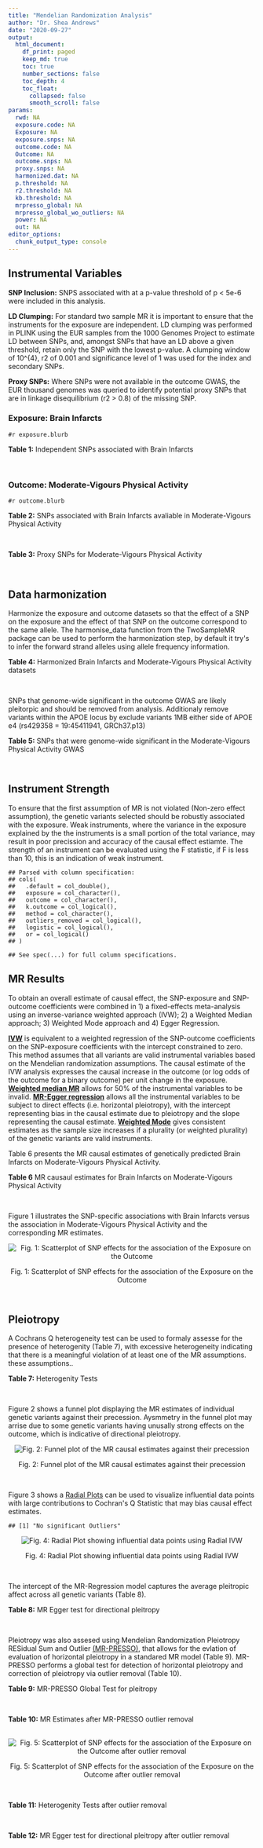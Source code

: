 ```yaml
---
title: "Mendelian Randomization Analysis"
author: "Dr. Shea Andrews"
date: "2020-09-27"
output:
  html_document:
    df_print: paged
    keep_md: true
    toc: true
    number_sections: false
    toc_depth: 4
    toc_float:
      collapsed: false
      smooth_scroll: false
params:
  rwd: NA
  exposure.code: NA
  Exposure: NA
  exposure.snps: NA
  outcome.code: NA
  Outcome: NA
  outcome.snps: NA
  proxy.snps: NA
  harmonized.dat: NA
  p.threshold: NA
  r2.threshold: NA
  kb.threshold: NA
  mrpresso_global: NA
  mrpresso_global_wo_outliers: NA
  power: NA
  out: NA
editor_options:
  chunk_output_type: console
---
```







## Instrumental Variables
**SNP Inclusion:** SNPS associated with at a p-value threshold of p < 5e-6 were included in this analysis.
<br>

**LD Clumping:** For standard two sample MR it is important to ensure that the instruments for the exposure are independent. LD clumping was performed in PLINK using the EUR samples from the 1000 Genomes Project to estimate LD between SNPs, and, amongst SNPs that have an LD above a given threshold, retain only the SNP with the lowest p-value. A clumping window of 10^{4}, r2 of 0.001 and significance level of 1 was used for the index and secondary SNPs.
<br>

**Proxy SNPs:** Where SNPs were not available in the outcome GWAS, the EUR thousand genomes was queried to identify potential proxy SNPs that are in linkage disequilibrium (r2 > 0.8) of the missing SNP.
<br>

### Exposure: Brain Infarcts
`#r exposure.blurb`
<br>

**Table 1:** Independent SNPs associated with Brain Infarcts
<div data-pagedtable="false">
  <script data-pagedtable-source type="application/json">
{"columns":[{"label":["SNP"],"name":[1],"type":["chr"],"align":["left"]},{"label":["CHROM"],"name":[2],"type":["dbl"],"align":["right"]},{"label":["POS"],"name":[3],"type":["dbl"],"align":["right"]},{"label":["REF"],"name":[4],"type":["chr"],"align":["left"]},{"label":["ALT"],"name":[5],"type":["chr"],"align":["left"]},{"label":["AF"],"name":[6],"type":["dbl"],"align":["right"]},{"label":["BETA"],"name":[7],"type":["dbl"],"align":["right"]},{"label":["SE"],"name":[8],"type":["dbl"],"align":["right"]},{"label":["Z"],"name":[9],"type":["dbl"],"align":["right"]},{"label":["P"],"name":[10],"type":["dbl"],"align":["right"]},{"label":["N"],"name":[11],"type":["dbl"],"align":["right"]},{"label":["TRAIT"],"name":[12],"type":["chr"],"align":["left"]}],"data":[{"1":"rs115769137","2":"2","3":"44154688","4":"C","5":"A","6":"0.0373","7":"0.4470","8":"0.0976","9":"4.579918","10":"4.609e-06","11":"10524","12":"brain_infarcts"},{"1":"rs7652621","2":"3","3":"25626444","4":"T","5":"C","6":"0.2001","7":"0.2548","8":"0.0552","9":"4.615940","10":"3.908e-06","11":"16230","12":"brain_infarcts"},{"1":"rs6810023","2":"3","3":"107551521","4":"G","5":"A","6":"0.1510","7":"-0.1994","8":"0.0436","9":"-4.573394","10":"4.717e-06","11":"17843","12":"brain_infarcts"},{"1":"rs75460203","2":"4","3":"32477947","4":"C","5":"T","6":"0.1577","7":"0.2568","8":"0.0560","9":"4.585714","10":"4.518e-06","11":"16652","12":"brain_infarcts"},{"1":"rs39938","2":"5","3":"127663579","4":"T","5":"C","6":"0.7856","7":"-0.1925","8":"0.0342","9":"-5.628650","10":"1.765e-08","11":"20067","12":"brain_infarcts"},{"1":"rs352757","2":"8","3":"15598037","4":"G","5":"A","6":"0.8456","7":"0.1955","8":"0.0424","9":"4.610849","10":"4.088e-06","11":"19571","12":"brain_infarcts"},{"1":"rs7979834","2":"12","3":"71738608","4":"G","5":"A","6":"0.2310","7":"0.2726","8":"0.0571","9":"4.774081","10":"1.816e-06","11":"19435","12":"brain_infarcts"},{"1":"rs12583648","2":"13","3":"21900055","4":"G","5":"C","6":"0.3310","7":"0.1895","8":"0.0325","9":"5.830769","10":"5.815e-09","11":"20770","12":"brain_infarcts"},{"1":"rs74587705","2":"15","3":"91764992","4":"C","5":"T","6":"0.0252","7":"0.6153","8":"0.1206","9":"5.101990","10":"3.357e-07","11":"8363","12":"brain_infarcts"},{"1":"rs12373108","2":"16","3":"71432507","4":"C","5":"T","6":"0.1700","7":"0.1916","8":"0.0381","9":"5.028871","10":"5.018e-07","11":"19025","12":"brain_infarcts"},{"1":"rs150111968","2":"17","3":"2164327","4":"G","5":"A","6":"0.0753","7":"-0.7063","8":"0.1508","9":"-4.683687","10":"2.813e-06","11":"7588","12":"brain_infarcts"},{"1":"rs2427238","2":"20","3":"60480767","4":"G","5":"T","6":"0.9040","7":"-0.4244","8":"0.0923","9":"-4.598050","10":"4.213e-06","11":"10769","12":"brain_infarcts"},{"1":"rs75685347","2":"21","3":"27206913","4":"C","5":"T","6":"0.2092","7":"1.1947","8":"0.2496","9":"4.786458","10":"1.705e-06","11":"422","12":"brain_infarcts"}],"options":{"columns":{"min":{},"max":[10]},"rows":{"min":[10],"max":[10]},"pages":{}}}
  </script>
</div>
<br>

### Outcome: Moderate-Vigours Physical Activity
`#r outcome.blurb`
<br>

**Table 2:** SNPs associated with Brain Infarcts avaliable in Moderate-Vigours Physical Activity
<div data-pagedtable="false">
  <script data-pagedtable-source type="application/json">
{"columns":[{"label":["SNP"],"name":[1],"type":["chr"],"align":["left"]},{"label":["CHROM"],"name":[2],"type":["dbl"],"align":["right"]},{"label":["POS"],"name":[3],"type":["dbl"],"align":["right"]},{"label":["REF"],"name":[4],"type":["chr"],"align":["left"]},{"label":["ALT"],"name":[5],"type":["chr"],"align":["left"]},{"label":["AF"],"name":[6],"type":["dbl"],"align":["right"]},{"label":["BETA"],"name":[7],"type":["dbl"],"align":["right"]},{"label":["SE"],"name":[8],"type":["dbl"],"align":["right"]},{"label":["Z"],"name":[9],"type":["dbl"],"align":["right"]},{"label":["P"],"name":[10],"type":["dbl"],"align":["right"]},{"label":["N"],"name":[11],"type":["dbl"],"align":["right"]},{"label":["TRAIT"],"name":[12],"type":["chr"],"align":["left"]}],"data":[{"1":"rs115769137","2":"2","3":"44154688","4":"C","5":"A","6":"0.033815","7":"0.004338710","8":"0.00617036","9":"0.7031530","10":"0.480","11":"377234","12":"MVPA"},{"1":"rs7652621","2":"3","3":"25626444","4":"T","5":"C","6":"0.107640","7":"0.005386460","8":"0.00369673","9":"1.4570900","10":"0.150","11":"377234","12":"MVPA"},{"1":"rs6810023","2":"3","3":"107551521","4":"G","5":"A","6":"0.152500","7":"-0.001120370","8":"0.00308694","9":"-0.3629390","10":"0.720","11":"377234","12":"MVPA"},{"1":"rs75460203","2":"4","3":"32477947","4":"C","5":"T","6":"0.040923","7":"0.004883930","8":"0.00558621","9":"0.8742830","10":"0.380","11":"377234","12":"MVPA"},{"1":"rs39938","2":"5","3":"127663579","4":"T","5":"C","6":"0.809620","7":"-0.003787330","8":"0.00280975","9":"-1.3479200","10":"0.180","11":"377234","12":"MVPA"},{"1":"rs352757","2":"8","3":"15598037","4":"G","5":"A","6":"0.875420","7":"0.008383550","8":"0.00335130","9":"2.5015800","10":"0.012","11":"377234","12":"MVPA"},{"1":"rs12583648","2":"13","3":"21900055","4":"G","5":"C","6":"0.360622","7":"0.000109351","8":"0.00230580","9":"0.0474243","10":"0.960","11":"377234","12":"MVPA"},{"1":"rs74587705","2":"15","3":"91764992","4":"C","5":"T","6":"0.021067","7":"0.001564680","8":"0.00771462","9":"0.2028200","10":"0.840","11":"377234","12":"MVPA"},{"1":"rs12373108","2":"16","3":"71432507","4":"C","5":"T","6":"0.174391","7":"-0.000519643","8":"0.00291009","9":"-0.1785660","10":"0.860","11":"377234","12":"MVPA"},{"1":"rs150111968","2":"17","3":"2164327","4":"G","5":"A","6":"0.023281","7":"0.005783140","8":"0.00730898","9":"0.7912380","10":"0.430","11":"377234","12":"MVPA"},{"1":"rs2427238","2":"20","3":"60480767","4":"G","5":"T","6":"0.954697","7":"-0.001066720","8":"0.00533197","9":"-0.2000610","10":"0.840","11":"377234","12":"MVPA"},{"1":"rs75685347","2":"21","3":"27206913","4":"C","5":"T","6":"0.002718","7":"-0.008053100","8":"0.02216350","9":"-0.3633500","10":"0.720","11":"377234","12":"MVPA"},{"1":"rs7979834","2":"NA","3":"NA","4":"NA","5":"NA","6":"NA","7":"NA","8":"NA","9":"NA","10":"NA","11":"NA","12":"NA"}],"options":{"columns":{"min":{},"max":[10]},"rows":{"min":[10],"max":[10]},"pages":{}}}
  </script>
</div>
<br>

**Table 3:** Proxy SNPs for Moderate-Vigours Physical Activity
<div data-pagedtable="false">
  <script data-pagedtable-source type="application/json">
{"columns":[{"label":["proxy.outcome"],"name":[1],"type":["lgl"],"align":["right"]},{"label":["target_snp"],"name":[2],"type":["chr"],"align":["left"]},{"label":["proxy_snp"],"name":[3],"type":["lgl"],"align":["right"]},{"label":["ld.r2"],"name":[4],"type":["lgl"],"align":["right"]},{"label":["Dprime"],"name":[5],"type":["lgl"],"align":["right"]},{"label":["ref.proxy"],"name":[6],"type":["lgl"],"align":["right"]},{"label":["alt.proxy"],"name":[7],"type":["lgl"],"align":["right"]},{"label":["CHROM"],"name":[8],"type":["lgl"],"align":["right"]},{"label":["POS"],"name":[9],"type":["lgl"],"align":["right"]},{"label":["ALT.proxy"],"name":[10],"type":["lgl"],"align":["right"]},{"label":["REF.proxy"],"name":[11],"type":["lgl"],"align":["right"]},{"label":["AF"],"name":[12],"type":["lgl"],"align":["right"]},{"label":["BETA"],"name":[13],"type":["lgl"],"align":["right"]},{"label":["SE"],"name":[14],"type":["lgl"],"align":["right"]},{"label":["P"],"name":[15],"type":["lgl"],"align":["right"]},{"label":["N"],"name":[16],"type":["lgl"],"align":["right"]},{"label":["ref"],"name":[17],"type":["lgl"],"align":["right"]},{"label":["alt"],"name":[18],"type":["lgl"],"align":["right"]},{"label":["ALT"],"name":[19],"type":["lgl"],"align":["right"]},{"label":["REF"],"name":[20],"type":["lgl"],"align":["right"]},{"label":["PHASE"],"name":[21],"type":["lgl"],"align":["right"]}],"data":[{"1":"NA","2":"rs7979834","3":"NA","4":"NA","5":"NA","6":"NA","7":"NA","8":"NA","9":"NA","10":"NA","11":"NA","12":"NA","13":"NA","14":"NA","15":"NA","16":"NA","17":"NA","18":"NA","19":"NA","20":"NA","21":"NA"}],"options":{"columns":{"min":{},"max":[10]},"rows":{"min":[10],"max":[10]},"pages":{}}}
  </script>
</div>
<br>

## Data harmonization
Harmonize the exposure and outcome datasets so that the effect of a SNP on the exposure and the effect of that SNP on the outcome correspond to the same allele. The harmonise_data function from the TwoSampleMR package can be used to perform the harmonization step, by default it try's to infer the forward strand alleles using allele frequency information.
<br>

**Table 4:** Harmonized Brain Infarcts and Moderate-Vigours Physical Activity datasets
<div data-pagedtable="false">
  <script data-pagedtable-source type="application/json">
{"columns":[{"label":["SNP"],"name":[1],"type":["chr"],"align":["left"]},{"label":["effect_allele.exposure"],"name":[2],"type":["chr"],"align":["left"]},{"label":["other_allele.exposure"],"name":[3],"type":["chr"],"align":["left"]},{"label":["effect_allele.outcome"],"name":[4],"type":["chr"],"align":["left"]},{"label":["other_allele.outcome"],"name":[5],"type":["chr"],"align":["left"]},{"label":["beta.exposure"],"name":[6],"type":["dbl"],"align":["right"]},{"label":["beta.outcome"],"name":[7],"type":["dbl"],"align":["right"]},{"label":["eaf.exposure"],"name":[8],"type":["dbl"],"align":["right"]},{"label":["eaf.outcome"],"name":[9],"type":["dbl"],"align":["right"]},{"label":["remove"],"name":[10],"type":["lgl"],"align":["right"]},{"label":["palindromic"],"name":[11],"type":["lgl"],"align":["right"]},{"label":["ambiguous"],"name":[12],"type":["lgl"],"align":["right"]},{"label":["id.outcome"],"name":[13],"type":["chr"],"align":["left"]},{"label":["chr.outcome"],"name":[14],"type":["dbl"],"align":["right"]},{"label":["pos.outcome"],"name":[15],"type":["dbl"],"align":["right"]},{"label":["se.outcome"],"name":[16],"type":["dbl"],"align":["right"]},{"label":["z.outcome"],"name":[17],"type":["dbl"],"align":["right"]},{"label":["pval.outcome"],"name":[18],"type":["dbl"],"align":["right"]},{"label":["samplesize.outcome"],"name":[19],"type":["dbl"],"align":["right"]},{"label":["outcome"],"name":[20],"type":["chr"],"align":["left"]},{"label":["mr_keep.outcome"],"name":[21],"type":["lgl"],"align":["right"]},{"label":["pval_origin.outcome"],"name":[22],"type":["chr"],"align":["left"]},{"label":["chr.exposure"],"name":[23],"type":["dbl"],"align":["right"]},{"label":["pos.exposure"],"name":[24],"type":["dbl"],"align":["right"]},{"label":["se.exposure"],"name":[25],"type":["dbl"],"align":["right"]},{"label":["z.exposure"],"name":[26],"type":["dbl"],"align":["right"]},{"label":["pval.exposure"],"name":[27],"type":["dbl"],"align":["right"]},{"label":["samplesize.exposure"],"name":[28],"type":["dbl"],"align":["right"]},{"label":["exposure"],"name":[29],"type":["chr"],"align":["left"]},{"label":["mr_keep.exposure"],"name":[30],"type":["lgl"],"align":["right"]},{"label":["pval_origin.exposure"],"name":[31],"type":["chr"],"align":["left"]},{"label":["id.exposure"],"name":[32],"type":["chr"],"align":["left"]},{"label":["action"],"name":[33],"type":["dbl"],"align":["right"]},{"label":["mr_keep"],"name":[34],"type":["lgl"],"align":["right"]},{"label":["pt"],"name":[35],"type":["dbl"],"align":["right"]},{"label":["pleitropy_keep"],"name":[36],"type":["lgl"],"align":["right"]},{"label":["mrpresso_RSSobs"],"name":[37],"type":["lgl"],"align":["right"]},{"label":["mrpresso_pval"],"name":[38],"type":["lgl"],"align":["right"]},{"label":["mrpresso_keep"],"name":[39],"type":["lgl"],"align":["right"]}],"data":[{"1":"rs115769137","2":"A","3":"C","4":"A","5":"C","6":"0.4470","7":"0.004338710","8":"0.0373","9":"0.033815","10":"FALSE","11":"FALSE","12":"FALSE","13":"oaWgt5","14":"2","15":"44154688","16":"0.00617036","17":"0.7031530","18":"0.480","19":"377234","20":"Klimentidis2018mvpa","21":"TRUE","22":"reported","23":"2","24":"44154688","25":"0.0976","26":"4.579918","27":"4.609e-06","28":"10524","29":"Chauhan2019bi","30":"TRUE","31":"reported","32":"1uqlCA","33":"2","34":"TRUE","35":"5e-06","36":"TRUE","37":"NA","38":"NA","39":"TRUE"},{"1":"rs12373108","2":"T","3":"C","4":"T","5":"C","6":"0.1916","7":"-0.000519643","8":"0.1700","9":"0.174391","10":"FALSE","11":"FALSE","12":"FALSE","13":"oaWgt5","14":"16","15":"71432507","16":"0.00291009","17":"-0.1785660","18":"0.860","19":"377234","20":"Klimentidis2018mvpa","21":"TRUE","22":"reported","23":"16","24":"71432507","25":"0.0381","26":"5.028871","27":"5.018e-07","28":"19025","29":"Chauhan2019bi","30":"TRUE","31":"reported","32":"1uqlCA","33":"2","34":"TRUE","35":"5e-06","36":"TRUE","37":"NA","38":"NA","39":"TRUE"},{"1":"rs12583648","2":"C","3":"G","4":"C","5":"G","6":"0.1895","7":"0.000109351","8":"0.3310","9":"0.360622","10":"FALSE","11":"TRUE","12":"FALSE","13":"oaWgt5","14":"13","15":"21900055","16":"0.00230580","17":"0.0474243","18":"0.960","19":"377234","20":"Klimentidis2018mvpa","21":"TRUE","22":"reported","23":"13","24":"21900055","25":"0.0325","26":"5.830769","27":"5.815e-09","28":"20770","29":"Chauhan2019bi","30":"TRUE","31":"reported","32":"1uqlCA","33":"2","34":"TRUE","35":"5e-06","36":"TRUE","37":"NA","38":"NA","39":"TRUE"},{"1":"rs150111968","2":"A","3":"G","4":"A","5":"G","6":"-0.7063","7":"0.005783140","8":"0.0753","9":"0.023281","10":"FALSE","11":"FALSE","12":"FALSE","13":"oaWgt5","14":"17","15":"2164327","16":"0.00730898","17":"0.7912380","18":"0.430","19":"377234","20":"Klimentidis2018mvpa","21":"TRUE","22":"reported","23":"17","24":"2164327","25":"0.1508","26":"-4.683687","27":"2.813e-06","28":"7588","29":"Chauhan2019bi","30":"TRUE","31":"reported","32":"1uqlCA","33":"2","34":"TRUE","35":"5e-06","36":"TRUE","37":"NA","38":"NA","39":"TRUE"},{"1":"rs2427238","2":"T","3":"G","4":"T","5":"G","6":"-0.4244","7":"-0.001066720","8":"0.9040","9":"0.954697","10":"FALSE","11":"FALSE","12":"FALSE","13":"oaWgt5","14":"20","15":"60480767","16":"0.00533197","17":"-0.2000610","18":"0.840","19":"377234","20":"Klimentidis2018mvpa","21":"TRUE","22":"reported","23":"20","24":"60480767","25":"0.0923","26":"-4.598050","27":"4.213e-06","28":"10769","29":"Chauhan2019bi","30":"TRUE","31":"reported","32":"1uqlCA","33":"2","34":"TRUE","35":"5e-06","36":"TRUE","37":"NA","38":"NA","39":"TRUE"},{"1":"rs352757","2":"A","3":"G","4":"A","5":"G","6":"0.1955","7":"0.008383550","8":"0.8456","9":"0.875420","10":"FALSE","11":"FALSE","12":"FALSE","13":"oaWgt5","14":"8","15":"15598037","16":"0.00335130","17":"2.5015800","18":"0.012","19":"377234","20":"Klimentidis2018mvpa","21":"TRUE","22":"reported","23":"8","24":"15598037","25":"0.0424","26":"4.610849","27":"4.088e-06","28":"19571","29":"Chauhan2019bi","30":"TRUE","31":"reported","32":"1uqlCA","33":"2","34":"TRUE","35":"5e-06","36":"TRUE","37":"NA","38":"NA","39":"TRUE"},{"1":"rs39938","2":"C","3":"T","4":"C","5":"T","6":"-0.1925","7":"-0.003787330","8":"0.7856","9":"0.809620","10":"FALSE","11":"FALSE","12":"FALSE","13":"oaWgt5","14":"5","15":"127663579","16":"0.00280975","17":"-1.3479200","18":"0.180","19":"377234","20":"Klimentidis2018mvpa","21":"TRUE","22":"reported","23":"5","24":"127663579","25":"0.0342","26":"-5.628650","27":"1.765e-08","28":"20067","29":"Chauhan2019bi","30":"TRUE","31":"reported","32":"1uqlCA","33":"2","34":"TRUE","35":"5e-06","36":"TRUE","37":"NA","38":"NA","39":"TRUE"},{"1":"rs6810023","2":"A","3":"G","4":"A","5":"G","6":"-0.1994","7":"-0.001120370","8":"0.1510","9":"0.152500","10":"FALSE","11":"FALSE","12":"FALSE","13":"oaWgt5","14":"3","15":"107551521","16":"0.00308694","17":"-0.3629390","18":"0.720","19":"377234","20":"Klimentidis2018mvpa","21":"TRUE","22":"reported","23":"3","24":"107551521","25":"0.0436","26":"-4.573394","27":"4.717e-06","28":"17843","29":"Chauhan2019bi","30":"TRUE","31":"reported","32":"1uqlCA","33":"2","34":"TRUE","35":"5e-06","36":"TRUE","37":"NA","38":"NA","39":"TRUE"},{"1":"rs74587705","2":"T","3":"C","4":"T","5":"C","6":"0.6153","7":"0.001564680","8":"0.0252","9":"0.021067","10":"FALSE","11":"FALSE","12":"FALSE","13":"oaWgt5","14":"15","15":"91764992","16":"0.00771462","17":"0.2028200","18":"0.840","19":"377234","20":"Klimentidis2018mvpa","21":"TRUE","22":"reported","23":"15","24":"91764992","25":"0.1206","26":"5.101990","27":"3.357e-07","28":"8363","29":"Chauhan2019bi","30":"TRUE","31":"reported","32":"1uqlCA","33":"2","34":"TRUE","35":"5e-06","36":"TRUE","37":"NA","38":"NA","39":"TRUE"},{"1":"rs75460203","2":"T","3":"C","4":"T","5":"C","6":"0.2568","7":"0.004883930","8":"0.1577","9":"0.040923","10":"FALSE","11":"FALSE","12":"FALSE","13":"oaWgt5","14":"4","15":"32477947","16":"0.00558621","17":"0.8742830","18":"0.380","19":"377234","20":"Klimentidis2018mvpa","21":"TRUE","22":"reported","23":"4","24":"32477947","25":"0.0560","26":"4.585714","27":"4.518e-06","28":"16652","29":"Chauhan2019bi","30":"TRUE","31":"reported","32":"1uqlCA","33":"2","34":"TRUE","35":"5e-06","36":"TRUE","37":"NA","38":"NA","39":"TRUE"},{"1":"rs75685347","2":"T","3":"C","4":"T","5":"C","6":"1.1947","7":"-0.008053100","8":"0.2092","9":"0.002718","10":"FALSE","11":"FALSE","12":"FALSE","13":"oaWgt5","14":"21","15":"27206913","16":"0.02216350","17":"-0.3633500","18":"0.720","19":"377234","20":"Klimentidis2018mvpa","21":"TRUE","22":"reported","23":"21","24":"27206913","25":"0.2496","26":"4.786458","27":"1.705e-06","28":"422","29":"Chauhan2019bi","30":"TRUE","31":"reported","32":"1uqlCA","33":"2","34":"TRUE","35":"5e-06","36":"TRUE","37":"NA","38":"NA","39":"TRUE"},{"1":"rs7652621","2":"C","3":"T","4":"C","5":"T","6":"0.2548","7":"0.005386460","8":"0.2001","9":"0.107640","10":"FALSE","11":"FALSE","12":"FALSE","13":"oaWgt5","14":"3","15":"25626444","16":"0.00369673","17":"1.4570900","18":"0.150","19":"377234","20":"Klimentidis2018mvpa","21":"TRUE","22":"reported","23":"3","24":"25626444","25":"0.0552","26":"4.615940","27":"3.908e-06","28":"16230","29":"Chauhan2019bi","30":"TRUE","31":"reported","32":"1uqlCA","33":"2","34":"TRUE","35":"5e-06","36":"TRUE","37":"NA","38":"NA","39":"TRUE"}],"options":{"columns":{"min":{},"max":[10]},"rows":{"min":[10],"max":[10]},"pages":{}}}
  </script>
</div>
<br>

SNPs that genome-wide significant in the outcome GWAS are likely pleitorpic and should be removed from analysis. Additionaly remove variants within the APOE locus by exclude variants 1MB either side of APOE e4 (rs429358 = 19:45411941, GRCh37.p13)
<br>


**Table 5:** SNPs that were genome-wide significant in the Moderate-Vigours Physical Activity GWAS
<div data-pagedtable="false">
  <script data-pagedtable-source type="application/json">
{"columns":[{"label":["SNP"],"name":[1],"type":["chr"],"align":["left"]},{"label":["chr.outcome"],"name":[2],"type":["dbl"],"align":["right"]},{"label":["pos.outcome"],"name":[3],"type":["dbl"],"align":["right"]},{"label":["pval.exposure"],"name":[4],"type":["dbl"],"align":["right"]},{"label":["pval.outcome"],"name":[5],"type":["dbl"],"align":["right"]}],"data":[],"options":{"columns":{"min":{},"max":[10]},"rows":{"min":[10],"max":[10]},"pages":{}}}
  </script>
</div>
<br>


## Instrument Strength
To ensure that the first assumption of MR is not violated (Non-zero effect assumption), the genetic variants selected should be robustly associated with the exposure. Weak instruments, where the variance in the exposure explained by the the instruments is a small portion of the total variance, may result in poor precission and accuracy of the causal effect estiamte. The strength of an instrument can be evaluated using the F statistic, if F is less than 10, this is an indication of weak instrument.


```
## Parsed with column specification:
## cols(
##   .default = col_double(),
##   exposure = col_character(),
##   outcome = col_character(),
##   k.outcome = col_logical(),
##   method = col_character(),
##   outliers_removed = col_logical(),
##   logistic = col_logical(),
##   or = col_logical()
## )
```

```
## See spec(...) for full column specifications.
```

<div data-pagedtable="false">
  <script data-pagedtable-source type="application/json">
{"columns":[{"label":["outliers_removed"],"name":[1],"type":["lgl"],"align":["right"]},{"label":["pve.exposure"],"name":[2],"type":["dbl"],"align":["right"]},{"label":["F"],"name":[3],"type":["dbl"],"align":["right"]},{"label":["Alpha"],"name":[4],"type":["dbl"],"align":["right"]},{"label":["NCP"],"name":[5],"type":["dbl"],"align":["right"]},{"label":["Power"],"name":[6],"type":["dbl"],"align":["right"]}],"data":[{"1":"FALSE","2":"0.01323291","3":"24.21577","4":"0.05","5":"5.465789","6":"0.6472705"}],"options":{"columns":{"min":{},"max":[10]},"rows":{"min":[10],"max":[10]},"pages":{}}}
  </script>
</div>

##  MR Results
To obtain an overall estimate of causal effect, the SNP-exposure and SNP-outcome coefficients were combined in 1) a fixed-effects meta-analysis using an inverse-variance weighted approach (IVW); 2) a Weighted Median approach; 3) Weighted Mode approach and 4) Egger Regression.


[**IVW**](https://doi.org/10.1002/gepi.21758) is equivalent to a weighted regression of the SNP-outcome coefficients on the SNP-exposure coefficients with the intercept constrained to zero. This method assumes that all variants are valid instrumental variables based on the Mendelian randomization assumptions. The causal estimate of the IVW analysis expresses the causal increase in the outcome (or log odds of the outcome for a binary outcome) per unit change in the exposure. [**Weighted median MR**](https://doi.org/10.1002/gepi.21965) allows for 50% of the instrumental variables to be invalid. [**MR-Egger regression**](https://doi.org/10.1093/ije/dyw220) allows all the instrumental variables to be subject to direct effects (i.e. horizontal pleiotropy), with the intercept representing bias in the causal estimate due to pleiotropy and the slope representing the causal estimate. [**Weighted Mode**](https://doi.org/10.1093/ije/dyx102) gives consistent estimates as the sample size increases if a plurality (or weighted plurality) of the genetic variants are valid instruments.
<br>



Table 6 presents the MR causal estimates of genetically predicted Brain Infarcts on Moderate-Vigours Physical Activity.
<br>

**Table 6** MR causaul estimates for Brain Infarcts on Moderate-Vigours Physical Activity
<div data-pagedtable="false">
  <script data-pagedtable-source type="application/json">
{"columns":[{"label":["id.exposure"],"name":[1],"type":["chr"],"align":["left"]},{"label":["id.outcome"],"name":[2],"type":["chr"],"align":["left"]},{"label":["outcome"],"name":[3],"type":["fctr"],"align":["left"]},{"label":["exposure"],"name":[4],"type":["fctr"],"align":["left"]},{"label":["method"],"name":[5],"type":["fctr"],"align":["left"]},{"label":["nsnp"],"name":[6],"type":["int"],"align":["right"]},{"label":["b"],"name":[7],"type":["dbl"],"align":["right"]},{"label":["se"],"name":[8],"type":["dbl"],"align":["right"]},{"label":["pval"],"name":[9],"type":["dbl"],"align":["right"]}],"data":[{"1":"1uqlCA","2":"oaWgt5","3":"Klimentidis2018mvpa","4":"Chauhan2019bi","5":"Inverse variance weighted (fixed effects)","6":"12","7":"0.0063147091","8":"0.004068570","9":"0.1206453"},{"1":"1uqlCA","2":"oaWgt5","3":"Klimentidis2018mvpa","4":"Chauhan2019bi","5":"Weighted median","6":"12","7":"0.0025274346","8":"0.005595958","9":"0.6515186"},{"1":"1uqlCA","2":"oaWgt5","3":"Klimentidis2018mvpa","4":"Chauhan2019bi","5":"Weighted mode","6":"12","7":"0.0007054347","8":"0.008446970","9":"0.9349438"},{"1":"1uqlCA","2":"oaWgt5","3":"Klimentidis2018mvpa","4":"Chauhan2019bi","5":"MR Egger","6":"12","7":"-0.0065337833","8":"0.009117752","9":"0.4900182"}],"options":{"columns":{"min":{},"max":[10]},"rows":{"min":[10],"max":[10]},"pages":{}}}
  </script>
</div>
<br>

Figure 1 illustrates the SNP-specific associations with Brain Infarcts versus the association in Moderate-Vigours Physical Activity and the corresponding MR estimates.
<br>

<div class="figure" style="text-align: center">
<img src="/sc/arion/projects/LOAD/shea/Projects/MR_ADPhenome/results/MR_ADbidir/Chauhan2019bi/Klimentidis2018mvpa/Chauhan2019bi_5e-6_Klimentidis2018mvpa_MR_Analaysis_files/figure-html/scatter_plot-1.png" alt="Fig. 1: Scatterplot of SNP effects for the association of the Exposure on the Outcome"  />
<p class="caption">Fig. 1: Scatterplot of SNP effects for the association of the Exposure on the Outcome</p>
</div>
<br>


## Pleiotropy
A Cochrans Q heterogeneity test can be used to formaly assesse for the presence of heterogenity (Table 7), with excessive heterogeneity indicating that there is a meaningful violation of at least one of the MR assumptions.
these assumptions..
<br>

**Table 7:** Heterogenity Tests
<div data-pagedtable="false">
  <script data-pagedtable-source type="application/json">
{"columns":[{"label":["id.exposure"],"name":[1],"type":["chr"],"align":["left"]},{"label":["id.outcome"],"name":[2],"type":["chr"],"align":["left"]},{"label":["outcome"],"name":[3],"type":["fctr"],"align":["left"]},{"label":["exposure"],"name":[4],"type":["fctr"],"align":["left"]},{"label":["method"],"name":[5],"type":["fctr"],"align":["left"]},{"label":["Q"],"name":[6],"type":["dbl"],"align":["right"]},{"label":["Q_df"],"name":[7],"type":["dbl"],"align":["right"]},{"label":["Q_pval"],"name":[8],"type":["dbl"],"align":["right"]}],"data":[{"1":"1uqlCA","2":"oaWgt5","3":"Klimentidis2018mvpa","4":"Chauhan2019bi","5":"MR Egger","6":"7.573411","7":"10","8":"0.6704265"},{"1":"1uqlCA","2":"oaWgt5","3":"Klimentidis2018mvpa","4":"Chauhan2019bi","5":"Inverse variance weighted","6":"10.052886","7":"11","8":"0.5256364"}],"options":{"columns":{"min":{},"max":[10]},"rows":{"min":[10],"max":[10]},"pages":{}}}
  </script>
</div>
<br>

Figure 2 shows a funnel plot displaying the MR estimates of individual genetic variants against their precession. Aysmmetry in the funnel plot may arrise due to some genetic variants having unusally strong effects on the outcome, which is indicative of directional pleiotropy.
<br>

<div class="figure" style="text-align: center">
<img src="/sc/arion/projects/LOAD/shea/Projects/MR_ADPhenome/results/MR_ADbidir/Chauhan2019bi/Klimentidis2018mvpa/Chauhan2019bi_5e-6_Klimentidis2018mvpa_MR_Analaysis_files/figure-html/funnel_plot-1.png" alt="Fig. 2: Funnel plot of the MR causal estimates against their precession"  />
<p class="caption">Fig. 2: Funnel plot of the MR causal estimates against their precession</p>
</div>
<br>

Figure 3 shows a [Radial Plots](https://github.com/WSpiller/RadialMR) can be used to visualize influential data points with large contributions to Cochran's Q Statistic that may bias causal effect estimates.




```
## [1] "No significant Outliers"
```

<div class="figure" style="text-align: center">
<img src="/sc/arion/projects/LOAD/shea/Projects/MR_ADPhenome/results/MR_ADbidir/Chauhan2019bi/Klimentidis2018mvpa/Chauhan2019bi_5e-6_Klimentidis2018mvpa_MR_Analaysis_files/figure-html/Radial_Plot-1.png" alt="Fig. 4: Radial Plot showing influential data points using Radial IVW"  />
<p class="caption">Fig. 4: Radial Plot showing influential data points using Radial IVW</p>
</div>
<br>

The intercept of the MR-Regression model captures the average pleitropic affect across all genetic variants (Table 8).
<br>

**Table 8:** MR Egger test for directional pleitropy
<div data-pagedtable="false">
  <script data-pagedtable-source type="application/json">
{"columns":[{"label":["id.exposure"],"name":[1],"type":["chr"],"align":["left"]},{"label":["id.outcome"],"name":[2],"type":["chr"],"align":["left"]},{"label":["outcome"],"name":[3],"type":["fctr"],"align":["left"]},{"label":["exposure"],"name":[4],"type":["fctr"],"align":["left"]},{"label":["egger_intercept"],"name":[5],"type":["dbl"],"align":["right"]},{"label":["se"],"name":[6],"type":["dbl"],"align":["right"]},{"label":["pval"],"name":[7],"type":["dbl"],"align":["right"]}],"data":[{"1":"1uqlCA","2":"oaWgt5","3":"Klimentidis2018mvpa","4":"Chauhan2019bi","5":"0.003870945","6":"0.002458313","7":"0.1464178"}],"options":{"columns":{"min":{},"max":[10]},"rows":{"min":[10],"max":[10]},"pages":{}}}
  </script>
</div>
<br>

Pleiotropy was also assesed using Mendelian Randomization Pleiotropy RESidual Sum and Outlier [(MR-PRESSO)](https://doi.org/10.1038/s41588-018-0099-7), that allows for the evlation of evaluation of horizontal pleiotropy in a standared MR model (Table 9). MR-PRESSO performs a global test for detection of horizontal pleiotropy and correction of pleiotropy via outlier removal (Table 10).
<br>

**Table 9:** MR-PRESSO Global Test for pleitropy
<div data-pagedtable="false">
  <script data-pagedtable-source type="application/json">
{"columns":[{"label":["id.exposure"],"name":[1],"type":["chr"],"align":["left"]},{"label":["id.outcome"],"name":[2],"type":["chr"],"align":["left"]},{"label":["outcome"],"name":[3],"type":["chr"],"align":["left"]},{"label":["exposure"],"name":[4],"type":["chr"],"align":["left"]},{"label":["pt"],"name":[5],"type":["dbl"],"align":["right"]},{"label":["outliers_removed"],"name":[6],"type":["lgl"],"align":["right"]},{"label":["n_outliers"],"name":[7],"type":["dbl"],"align":["right"]},{"label":["RSSobs"],"name":[8],"type":["dbl"],"align":["right"]},{"label":["pval"],"name":[9],"type":["dbl"],"align":["right"]}],"data":[{"1":"1uqlCA","2":"oaWgt5","3":"Klimentidis2018mvpa","4":"Chauhan2019bi","5":"5e-06","6":"FALSE","7":"0","8":"11.97954","9":"0.5264"}],"options":{"columns":{"min":{},"max":[10]},"rows":{"min":[10],"max":[10]},"pages":{}}}
  </script>
</div>
<br>


**Table 10:** MR Estimates after MR-PRESSO outlier removal
<div data-pagedtable="false">
  <script data-pagedtable-source type="application/json">
{"columns":[{"label":["id.exposure"],"name":[1],"type":["fctr"],"align":["left"]},{"label":["id.outcome"],"name":[2],"type":["fctr"],"align":["left"]},{"label":["outcome"],"name":[3],"type":["fctr"],"align":["left"]},{"label":["exposure"],"name":[4],"type":["fctr"],"align":["left"]},{"label":["method"],"name":[5],"type":["fctr"],"align":["left"]},{"label":["nsnp"],"name":[6],"type":["lgl"],"align":["right"]},{"label":["b"],"name":[7],"type":["lgl"],"align":["right"]},{"label":["se"],"name":[8],"type":["lgl"],"align":["right"]},{"label":["pval"],"name":[9],"type":["lgl"],"align":["right"]}],"data":[{"1":"1uqlCA","2":"oaWgt5","3":"Klimentidis2018mvpa","4":"Chauhan2019bi","5":"mrpresso","6":"NA","7":"NA","8":"NA","9":"NA"}],"options":{"columns":{"min":{},"max":[10]},"rows":{"min":[10],"max":[10]},"pages":{}}}
  </script>
</div>
<br>

<div class="figure" style="text-align: center">
<img src="/sc/arion/projects/LOAD/shea/Projects/MR_ADPhenome/results/MR_ADbidir/Chauhan2019bi/Klimentidis2018mvpa/Chauhan2019bi_5e-6_Klimentidis2018mvpa_MR_Analaysis_files/figure-html/scatter_plot_outlier-1.png" alt="Fig. 5: Scatterplot of SNP effects for the association of the Exposure on the Outcome after outlier removal"  />
<p class="caption">Fig. 5: Scatterplot of SNP effects for the association of the Exposure on the Outcome after outlier removal</p>
</div>
<br>

**Table 11:** Heterogenity Tests after outlier removal
<div data-pagedtable="false">
  <script data-pagedtable-source type="application/json">
{"columns":[{"label":["id.exposure"],"name":[1],"type":["fctr"],"align":["left"]},{"label":["id.outcome"],"name":[2],"type":["fctr"],"align":["left"]},{"label":["outcome"],"name":[3],"type":["fctr"],"align":["left"]},{"label":["exposure"],"name":[4],"type":["fctr"],"align":["left"]},{"label":["method"],"name":[5],"type":["fctr"],"align":["left"]},{"label":["Q"],"name":[6],"type":["lgl"],"align":["right"]},{"label":["Q_df"],"name":[7],"type":["lgl"],"align":["right"]},{"label":["Q_pval"],"name":[8],"type":["lgl"],"align":["right"]}],"data":[{"1":"1uqlCA","2":"oaWgt5","3":"Klimentidis2018mvpa","4":"Chauhan2019bi","5":"mrpresso","6":"NA","7":"NA","8":"NA"}],"options":{"columns":{"min":{},"max":[10]},"rows":{"min":[10],"max":[10]},"pages":{}}}
  </script>
</div>
<br>

**Table 12:** MR Egger test for directional pleitropy after outlier removal
<div data-pagedtable="false">
  <script data-pagedtable-source type="application/json">
{"columns":[{"label":["id.exposure"],"name":[1],"type":["fctr"],"align":["left"]},{"label":["id.outcome"],"name":[2],"type":["fctr"],"align":["left"]},{"label":["outcome"],"name":[3],"type":["fctr"],"align":["left"]},{"label":["exposure"],"name":[4],"type":["fctr"],"align":["left"]},{"label":["method"],"name":[5],"type":["fctr"],"align":["left"]},{"label":["egger_intercept"],"name":[6],"type":["lgl"],"align":["right"]},{"label":["se"],"name":[7],"type":["lgl"],"align":["right"]},{"label":["pval"],"name":[8],"type":["lgl"],"align":["right"]}],"data":[{"1":"1uqlCA","2":"oaWgt5","3":"Klimentidis2018mvpa","4":"Chauhan2019bi","5":"mrpresso","6":"NA","7":"NA","8":"NA"}],"options":{"columns":{"min":{},"max":[10]},"rows":{"min":[10],"max":[10]},"pages":{}}}
  </script>
</div>
<br>
